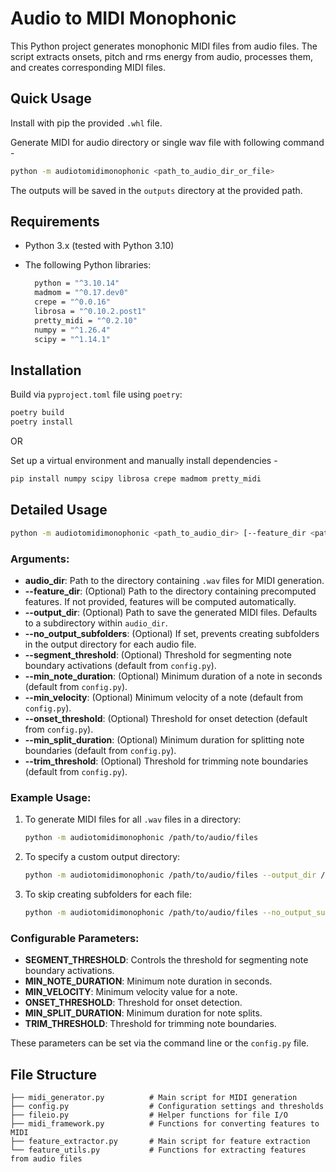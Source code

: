 
# Audio to MIDI Monophonic

This Python project generates monophonic MIDI files from audio files.
The script extracts onsets, pitch and rms energy from audio, processes them, and creates corresponding MIDI files.

## Quick Usage

Install with pip the provided `.whl` file.

Generate MIDI for audio directory or single wav file with following command -

```bash
python -m audiotomidimonophonic <path_to_audio_dir_or_file>
```

The outputs will be saved in the `outputs` directory at the provided path.

## Requirements

- Python 3.x (tested with Python 3.10)
- The following Python libraries:

  ```bash
    python = "^3.10.14"
    madmom = "^0.17.dev0"
    crepe = "^0.0.16"
    librosa = "^0.10.2.post1"
    pretty_midi = "^0.2.10"
    numpy = "^1.26.4"
    scipy = "^1.14.1"
  ```

## Installation

Build via `pyproject.toml` file using `poetry`:

```bash
poetry build
poetry install
```

 OR
 
Set up a virtual environment and manually install dependencies -

```bash
pip install numpy scipy librosa crepe madmom pretty_midi
```

## Detailed Usage

```bash
python -m audiotomidimonophonic <path_to_audio_dir> [--feature_dir <path_to_feature_dir>] [--output_dir <path_to_output_dir>] [--no_output_subfolders] [--segment_threshold <float>] [--min_note_duration <float>] [--min_velocity <int>] [--onset_threshold <float>] [--min_split_duration <float>] [--trim_threshold <float>]
```

### Arguments:

- **audio_dir**: Path to the directory containing `.wav` files for MIDI generation.
- **--feature_dir**: (Optional) Path to the directory containing precomputed features. If not provided, features will be computed automatically.
- **--output_dir**: (Optional) Path to save the generated MIDI files. Defaults to a subdirectory within `audio_dir`.
- **--no_output_subfolders**: (Optional) If set, prevents creating subfolders in the output directory for each audio file.
- **--segment_threshold**: (Optional) Threshold for segmenting note boundary activations (default from `config.py`).
- **--min_note_duration**: (Optional) Minimum duration of a note in seconds (default from `config.py`).
- **--min_velocity**: (Optional) Minimum velocity of a note (default from `config.py`).
- **--onset_threshold**: (Optional) Threshold for onset detection (default from `config.py`).
- **--min_split_duration**: (Optional) Minimum duration for splitting note boundaries (default from `config.py`).
- **--trim_threshold**: (Optional) Threshold for trimming note boundaries (default from `config.py`).

### Example Usage:

1. To generate MIDI files for all `.wav` files in a directory:
   
   ```bash
   python -m audiotomidimonophonic /path/to/audio/files
   ```

2. To specify a custom output directory:
   
   ```bash
   python -m audiotomidimonophonic /path/to/audio/files --output_dir /path/to/output
   ```

3. To skip creating subfolders for each file:
   
   ```bash
   python -m audiotomidimonophonic /path/to/audio/files --no_output_subfolders
   ```

### Configurable Parameters:

- **SEGMENT_THRESHOLD**: Controls the threshold for segmenting note boundary activations.
- **MIN_NOTE_DURATION**: Minimum note duration in seconds.
- **MIN_VELOCITY**: Minimum velocity value for a note.
- **ONSET_THRESHOLD**: Threshold for onset detection.
- **MIN_SPLIT_DURATION**: Minimum duration for note splits.
- **TRIM_THRESHOLD**: Threshold for trimming note boundaries.

These parameters can be set via the command line or the `config.py` file.

## File Structure

```
├── midi_generator.py          # Main script for MIDI generation
├── config.py                  # Configuration settings and thresholds
├── fileio.py                  # Helper functions for file I/O
├── midi_framework.py          # Functions for converting features to MIDI
├── feature_extractor.py       # Main script for feature extraction
└── feature_utils.py           # Functions for extracting features from audio files
```

